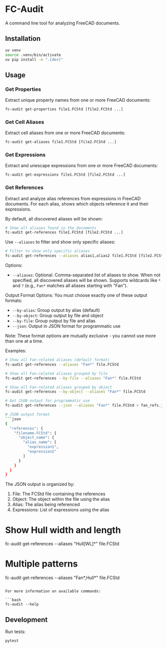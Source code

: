 # FC-Audit

A command line tool for analyzing FreeCAD documents.

## Installation

```bash
uv venv
source .venv/bin/activate
uv pip install -e ".[dev]"
```

## Usage

### Get Properties

Extract unique property names from one or more FreeCAD documents:

```bash
fc-audit get-properties file1.FCStd [file2.FCStd ...]
```

### Get Cell Aliases

Extract cell aliases from one or more FreeCAD documents:

```bash
fc-audit get-aliases file1.FCStd [file2.FCStd ...]
```

### Get Expressions

Extract and unescape expressions from one or more FreeCAD documents:

```bash
fc-audit get-expressions file1.FCStd [file2.FCStd ...]
```

### Get References

Extract and analyze alias references from expressions in FreeCAD documents. For each alias, shows which objects reference it and their expressions.

By default, all discovered aliases will be shown:
```bash
# Show all aliases found in the documents
fc-audit get-references file1.FCStd [file2.FCStd ...]
```

Use `--aliases` to filter and show only specific aliases:
```bash
# Filter to show only specific aliases
fc-audit get-references --aliases alias1,alias2 file1.FCStd [file2.FCStd ...]
```

Options:
- `--aliases`: Optional. Comma-separated list of aliases to show. When not specified, all discovered aliases will be shown. Supports wildcards like `*` and `?` (e.g., `Fan*` matches all aliases starting with "Fan").

Output Format Options:
You must choose exactly one of these output formats:
- `--by-alias`: Group output by alias (default)
- `--by-object`: Group output by file and object
- `--by-file`: Group output by file and alias
- `--json`: Output in JSON format for programmatic use

Note: These format options are mutually exclusive - you cannot use more than one at a time.

Examples:
```bash
# Show all Fan-related aliases (default format)
fc-audit get-references --aliases "Fan*" file.FCStd

# Show all Fan-related aliases grouped by file
fc-audit get-references --by-file --aliases "Fan*" file.FCStd

# Show all Fan-related aliases grouped by object
fc-audit get-references --by-object --aliases "Fan*" file.FCStd

# Get JSON output for programmatic use
fc-audit get-references --json --aliases "Fan*" file.FCStd > fan_refs.json

# JSON output format
```json
{
  "references": {
    "filename.FCStd": {
      "object_name": {
        "alias_name": [
          "expression1",
          "expression2"
        ]
      }
    }
  }
}
```

The JSON output is organized by:
1. File: The FCStd file containing the references
2. Object: The object within the file using the alias
3. Alias: The alias being referenced
4. Expressions: List of expressions using the alias

# Show Hull width and length
fc-audit get-references --aliases "Hull[WL]*" file.FCStd

# Multiple patterns
fc-audit get-references --aliases "Fan*,Hull*" file.FCStd
```

For more information on available commands:

```bash
fc-audit --help
```

## Development

Run tests:
```bash
pytest
```
